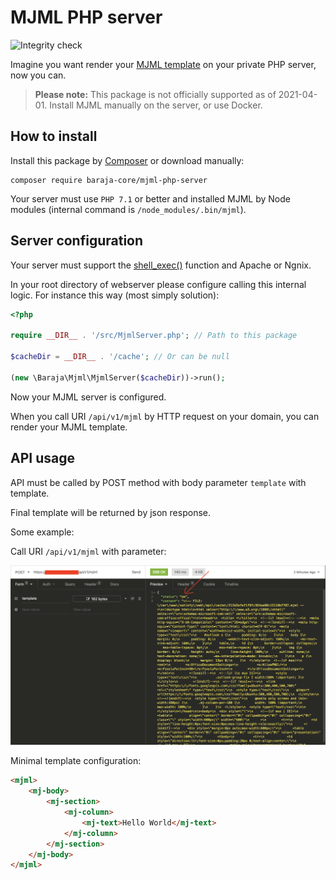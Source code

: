 MJML PHP server
===============

![Integrity check](https://github.com/baraja-core/mjml-php-server/workflows/Integrity%20check/badge.svg)

Imagine you want render your [MJML template](https://mjml.io) on your private PHP server, now you can.

> **Please note:** This package is not officially supported as of 2021-04-01. Install MJML manually on the server, or use Docker.

How to install
--------------

Install this package by [Composer](https://getcomposer.org) or download manually:

```shell
composer require baraja-core/mjml-php-server
```

Your server must use `PHP 7.1` or better and installed MJML by Node modules (internal command is `/node_modules/.bin/mjml`).

Server configuration
--------------------

Your server must support the [shell_exec()](https://www.php.net/manual/en/function.shell-exec.php) function and Apache or Ngnix.

In your root directory of webserver please configure calling this internal logic. For instance this way (most simply solution):

```php
<?php

require __DIR__ . '/src/MjmlServer.php'; // Path to this package

$cacheDir = __DIR__ . '/cache'; // Or can be null

(new \Baraja\Mjml\MjmlServer($cacheDir))->run();
```

Now your MJML server is configured.

When you call URI `/api/v1/mjml` by HTTP request on your domain, you can render your MJML template.

API usage
---------

API must be called by POST method with body parameter `template` with template.

Final template will be returned by json response.

Some example:

Call URI `/api/v1/mjml` with parameter:

![MJML API Response example](doc/mjml-api-response.png)

Minimal template configuration:

```html
<mjml>
    <mj-body>
        <mj-section>
            <mj-column>
                <mj-text>Hello World</mj-text>
            </mj-column>
        </mj-section>
    </mj-body>
</mjml>
```
